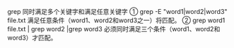 grep 同时满足多个关键字和满足任意关键字
① grep -E "word1|word2|word3"   file.txt
   满足任意条件（word1、word2和word3之一）将匹配。
② grep word1 file.txt | grep word2 |grep word3
   必须同时满足三个条件（word1、word2和word3）才匹配。

